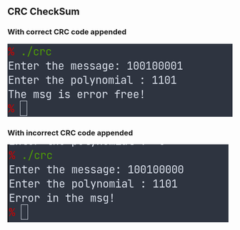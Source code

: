 ## CRC CheckSum

### With correct CRC code appended
![output1](output1.png)

### With incorrect CRC code appended
![output2](output2.png)
